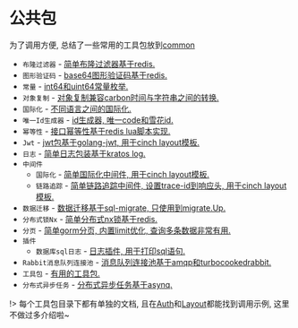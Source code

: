 # 公共包


为了调用方便, 总结了一些常用的工具包放到[common](https://github.com/go-cinch/common)


- `布隆过滤器` - [简单布隆过滤器基于redis.](https://github.com/go-cinch/common/tree/master/bloom)
- `图形验证码` - [base64图形验证码基于redis.](https://github.com/go-cinch/common/tree/master/captcha)
- `常量` - [int64和uint64常量枚举.](https://github.com/go-cinch/common/tree/master/constant)
- `对象复制` - [对象复制兼容carbon时间与字符串之间的转换.](https://github.com/go-cinch/common/tree/master/copierx)
- `国际化` - [不同语言之间的国际化.](https://github.com/go-cinch/common/tree/master/i18n)
- `唯一Id生成器` - [id生成器, 唯一code和雪花id.](https://github.com/go-cinch/common/tree/master/id)
- `幂等性` - [接口幂等性基于redis lua脚本实现.](https://github.com/go-cinch/common/tree/master/idempotent)
- `Jwt` - [jwt包基于golang-jwt, 用于cinch layout模板.](https://github.com/go-cinch/common/tree/master/jwt)
- `日志` - [简单日志包装基于kratos log.](https://github.com/go-cinch/common/tree/master/log)
- `中间件`
    - `国际化` - [简单国际化中间件, 用于cinch layout模板.](https://github.com/go-cinch/common/tree/master/middleware/i18n)
    - `链路追踪` - [简单链路追踪中间件, 设置trace-id到响应头, 用于cinch layout模板.](https://github.com/go-cinch/common/tree/master/middleware/trace)
- `数据迁移` - [数据迁移基于sql-migrate, 只使用到migrate.Up.](https://github.com/go-cinch/common/tree/master/migrate)
- `分布式锁Nx` - [简单分布式nx锁基于redis.](https://github.com/go-cinch/common/tree/master/nx)
- `分页` - [简单gorm分页, 内置limit优化, 查询多条数据非常有用.](https://github.com/go-cinch/common/tree/master/page)
- `插件`
    - `数据库sql日志` - [日志插件, 用于打印sql语句.](https://github.com/go-cinch/common/tree/master/plugins/gorm/log)
- `Rabbit消息队列连接池` - [消息队列连接池基于amqp和turbocookedrabbit.](https://github.com/go-cinch/common/tree/master/rabbit)
- `工具包` - [有用的工具包.](https://github.com/go-cinch/common/tree/master/utils)
- `分布式异步任务` - [分布式异步任务基于asynq.](https://github.com/go-cinch/common/tree/master/worker)

!> 每个工具包目录下都有单独的文档, 且在[Auth](https://github.com/go-cinch/auth)和[Layout](https://github.com/go-cinch/layout)都能找到调用示例, 这里不做过多介绍啦~